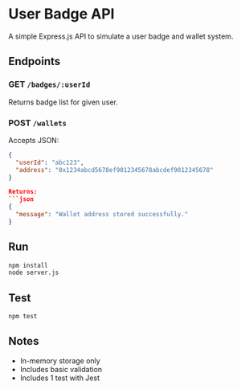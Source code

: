 # User Badge API

A simple Express.js API to simulate a user badge and wallet system.

## Endpoints

### GET `/badges/:userId`
Returns badge list for given user.

### POST `/wallets`
Accepts JSON:
```json
{
  "userId": "abc123",
  "address": "0x1234abcd5678ef9012345678abcdef9012345678"
}

Returns:
```json
{
  "message": "Wallet address stored successfully."
}
```

## Run
```bash
npm install
node server.js
```

## Test
```bash
npm test
```

## Notes
- In-memory storage only
- Includes basic validation
- Includes 1 test with Jest